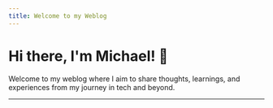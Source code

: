 ```yaml
---
title: Welcome to my Weblog
---
```


# Hi there, I'm Michael! 👋

Welcome to my weblog where I aim to share thoughts, learnings, and experiences from my journey in tech and beyond.

---
